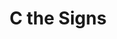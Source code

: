 ---
layout: startup_page
title: "C the Signs"
id: "cthesigns.com"
permalink: "/cthesignscthesigns.com04112025/"
website: "https://www.cthesigns.com/"
funding_round: ""
funding_amount: "$8M"
investors: "Khosla Ventures"
about: "C the Signs has developed an AI-based platform to identify patients at risk of cancer at its earliest and most curable stage. The platform analyzes data from electronic health records to assess individual cancer risk, recommending targeted testing and reducing unnecessary procedures. This approach has already shown success in the UK's NHS, identifying cancers years earlier than traditional methods."
markets: "AI, Healthtech, Hospitals and Health Care, Diagnostic Equipment, Biotechnology, Other Healthcare Technology Systems"
hq: "London, England, United Kingdom"
founded_year: "2017"
linkedin: "https://www.linkedin.com/company/c-the-signs"
twitter: "https://twitter.com/cthesignstool"
instagram: ""
facebook: ""
crunchbase: "https://www.crunchbase.com/organization/c-the-signs"
pitchbook: "https://pitchbook.com/profiles/company/183869-11"

# SEO Optimization
meta_title: "C the Signs -  Funding ($8M)"
meta_description: "C the Signs, C the Signs has developed an AI-based platform to identify patients at risk of cancer at its earliest and most curable stage. The platform analyzes da..."
meta_keywords: "C the Signs, AI, Healthtech, Hospitals and Health Care, Diagnostic Equipment, Biotechnology, Other Healthcare Technology Systems,  funding"
canonical_url: "https://pkprojectstartups.github.io/projectstartups.com/cthesignscthesigns.com04112025/"
---